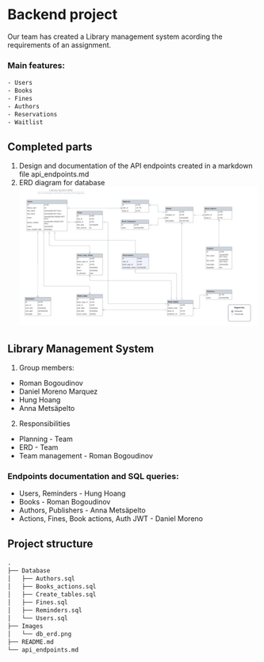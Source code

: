 # Backend project

Our team has created a Library management system acording the requirements of an assignment. 
### Main features:
    - Users
    - Books
    - Fines
    - Authors
    - Reservations
    - Waitlist

## Completed parts

1. Design and documentation of the API endpoints created in a markdown file api_endpoints.md
2. ERD diagram for database
![Database ERD](Images/db_erd.png)


## Library Management System

1. Group members:
- Roman Bogoudinov
- Daniel Moreno Marquez
- Hung Hoang
- Anna Metsäpelto

2. Responsibilities
- Planning - Team
- ERD - Team
- Team management - Roman Bogoudinov
### Endpoints documentation and SQL queries:
- Users, Reminders - Hung Hoang
- Books - Roman Bogoudinov
- Authors, Publishers - Anna Metsäpelto
- Actions, Fines, Book actions, Auth JWT - Daniel Moreno 


## Project structure
```
.
├── Database
│   ├── Authors.sql
│   ├── Books_actions.sql
│   ├── Create_tables.sql
│   ├── Fines.sql
│   ├── Reminders.sql
│   └── Users.sql
├── Images
│   └── db_erd.png
├── README.md
└── api_endpoints.md
```